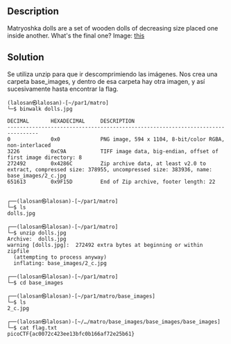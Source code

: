 
## Description

Matryoshka dolls are a set of wooden dolls of decreasing size placed one inside another. What's the final one? Image: [this](https://mercury.picoctf.net/static/f6cc2560a70b1ea811c151accba5390f/dolls.jpg)


## Solution

Se utiliza unzip para que ir descomprimiendo las imágenes. Nos crea una carpeta base_images, y dentro de esa carpeta hay otra imagen, y así sucesivamente hasta encontrar la flag. 


```
(lalosan㉿lalosan)-[~/par1/matro]
└─$ binwalk dolls.jpg      

DECIMAL       HEXADECIMAL     DESCRIPTION
--------------------------------------------------------------------------------
0             0x0             PNG image, 594 x 1104, 8-bit/color RGBA, non-interlaced
3226          0xC9A           TIFF image data, big-endian, offset of first image directory: 8
272492        0x4286C         Zip archive data, at least v2.0 to extract, compressed size: 378955, uncompressed size: 383936, name: base_images/2_c.jpg
651613        0x9F15D         End of Zip archive, footer length: 22

                                                       
┌──(lalosan㉿lalosan)-[~/par1/matro]
└─$ ls
dolls.jpg
                                                       
┌──(lalosan㉿lalosan)-[~/par1/matro]
└─$ unzip dolls.jpg         
Archive:  dolls.jpg
warning [dolls.jpg]:  272492 extra bytes at beginning or within zipfile
  (attempting to process anyway)
  inflating: base_images/2_c.jpg     
                                                       
┌──(lalosan㉿lalosan)-[~/par1/matro]
└─$ cd base_images 
                                                       
┌──(lalosan㉿lalosan)-[~/par1/matro/base_images]
└─$ ls
2_c.jpg

┌──(lalosan㉿lalosan)-[~/…/matro/base_images/base_images/base_images]
└─$ cat flag.txt       
picoCTF{ac0072c423ee13bfc0b166af72e25b61}                                                  
```
